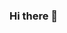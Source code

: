 ### Hi there 👋

<!--
**Arjuna-17/Arjuna-17** is a ✨ _special_ ✨ repository because its `README.md` (this file) appears on your GitHub profile.

I am **Sandeep Pasumarthi**. My main interests on **Machine Learning**, **Computer Vision** and **Natural Language Processing**. I am a very quick learner and very curious about new things.

- 🔭 I’m currently working on **Sentiment Analysis** and **Speech Generation**.
- 🌱 I’m currently learning Best practices of **Computer Vision** and **Natural Language Processing**.
- 👯 I’m looking to collaborate on **ML/DL**
- 🤔 I’m looking for help with Web Development.
- 💬 Ask me about **ML/DL**.
- 📫 How to reach me: Contact me [mail](mailto:v.s.sandeep.pasumarthi@gmail.com)
- 😄 Pronouns: Give me one.
- ⚡ Fun fact: Ace Pubg Player.
-->
